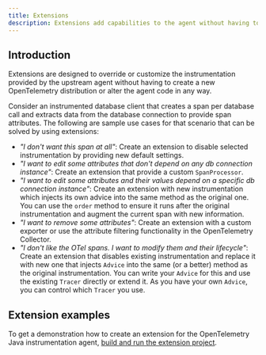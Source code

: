 ```yaml
---
title: Extensions
description: Extensions add capabilities to the agent without having to create a separate distribution.
---
```


## Introduction

Extensions are designed to override or customize the instrumentation provided by the upstream agent without having to
create a new OpenTelemetry distribution or alter the agent code in any way.

Consider an instrumented database client that creates a span per database call and extracts data from the database
connection to provide span attributes. The following are sample use cases for that scenario that can be solved by using
extensions:

* _"I don't want this span at all"_:
  Create an extension to disable selected instrumentation by providing new default settings.
* _"I want to edit some attributes that don't depend on any db connection instance"_:
  Create an extension that provide a custom `SpanProcessor`.
* _"I want to edit some attributes and their values depend on a specific db connection instance"_:
  Create an extension with new instrumentation which injects its own advice into the same method as the original one.
  You can use the `order` method to ensure it runs after the original instrumentation and augment the current span
  with new information.
* _"I want to remove some attributes"_: Create an extension with a custom exporter or use the attribute filtering
  functionality in the OpenTelemetry Collector.
* _"I don't like the OTel spans. I want to modify them and their lifecycle"_:
  Create an extension that disables existing instrumentation and replace it with new one that injects `Advice` into the
   same (or a better) method as the original instrumentation. You can write your `Advice` for this and use the existing
    `Tracer` directly or extend it. As you have your own `Advice`, you can control which `Tracer` you use.

## Extension examples

To get a demonstration how to create an extension for the OpenTelemetry Java instrumentation agent, [build and run the
extension project](https://github.com/open-telemetry/opentelemetry-java-instrumentation/tree/main/examples/extension).

